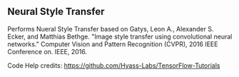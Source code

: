 Neural Style Transfer
---------------------

Performs Nueral Style Transfer based on 
Gatys, Leon A., Alexander S. Ecker, and Matthias Bethge. "Image style transfer using convolutional neural networks." Computer Vision and Pattern Recognition (CVPR), 2016 IEEE Conference on. IEEE, 2016.

Code Help credits: https://github.com/Hvass-Labs/TensorFlow-Tutorials
